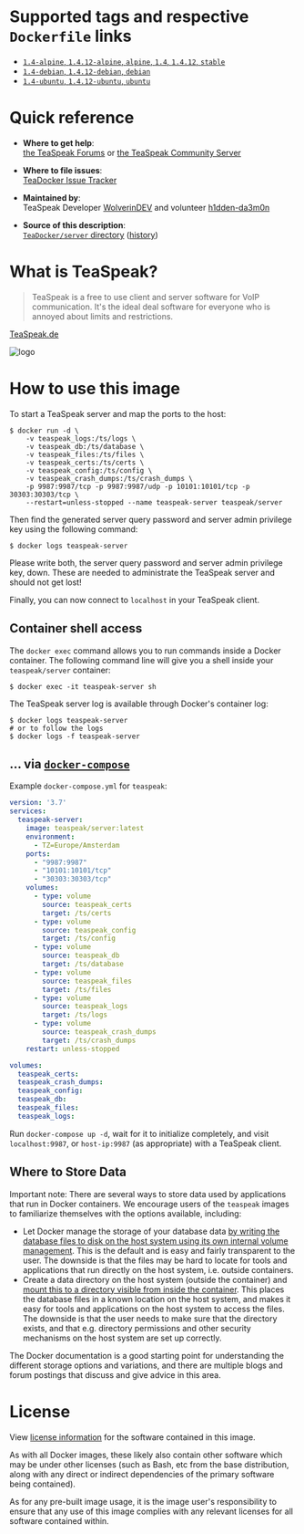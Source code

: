 # Supported tags and respective `Dockerfile` links

- [`1.4-alpine`, `1.4.12-alpine`, `alpine`, `1.4`, `1.4.12`, `stable`](https://github.com/TeaSpeak/TeaDocker/blob/master/server/alpine.Dockerfile)
- [`1.4-debian`, `1.4.12-debian`, `debian`](https://github.com/TeaSpeak/TeaDocker/blob/master/server/debian.Dockerfile)
- [`1.4-ubuntu`, `1.4.12-ubuntu`, `ubuntu`](https://github.com/TeaSpeak/TeaDocker/blob/master/server/ubuntu.Dockerfile)

# Quick reference

- **Where to get help**:  
  [the TeaSpeak Forums](https://forum.teaspeak.de/) or [the TeaSpeak Community Server](https://web.teaspeak.de/?connect_default=1&connect_address=ts.TeaSpeak.de)

- **Where to file issues**:  
  [TeaDocker Issue Tracker](https://github.com/TeaSpeak/TeaDocker/issues)

- **Maintained by**:  
  TeaSpeak Developer [WolverinDEV](https://github.com/WolverinDEV) and volunteer [h1dden-da3m0n](https://github.com/h1dden-da3m0n)

- **Source of this description**:  
  [`TeaDocker/server` directory](https://github.com/TeaSpeak/TeaDocker/blob/master/server/readme.md) ([history](https://github.com/TeaSpeak/TeaDocker/commits/master/server/readme.md))

# What is TeaSpeak?
> TeaSpeak is a free to use client and server software for VoIP communication. It's the ideal deal software for everyone who is annoyed about limits and restrictions.

[TeaSpeak.de](https://teaspeak.de/)

![logo](https://img.teaspeak.de/teaspeak_logo_temp.png)

# How to use this image
To start a TeaSpeak server and map the ports to the host:

```console
$ docker run -d \
    -v teaspeak_logs:/ts/logs \
    -v teaspeak_db:/ts/database \
    -v teaspeak_files:/ts/files \
    -v teaspeak_certs:/ts/certs \
    -v teaspeak_config:/ts/config \
    -v teaspeak_crash_dumps:/ts/crash_dumps \
    -p 9987:9987/tcp -p 9987:9987/udp -p 10101:10101/tcp -p 30303:30303/tcp \
    --restart=unless-stopped --name teaspeak-server teaspeak/server
```

Then find the generated server query password and server admin privilege key using the following command:

```console
$ docker logs teaspeak-server
```

Please write both, the server query password and server admin privilege key, down.
These are needed to administrate the TeaSpeak server and should not get lost!

Finally, you can now connect to `localhost` in your TeaSpeak client.

## Container shell access

The `docker exec` command allows you to run commands inside a Docker container. The following command line will give you a shell inside your `teaspeak/server` container:

```console
$ docker exec -it teaspeak-server sh
```

The TeaSpeak server log is available through Docker's container log:

```console
$ docker logs teaspeak-server
# or to follow the logs
$ docker logs -f teaspeak-server
```

## ... via [`docker-compose`](https://github.com/docker/compose)

Example `docker-compose.yml` for `teaspeak`:

```yaml
version: '3.7'
services:
  teaspeak-server:
    image: teaspeak/server:latest
    environment:
      - TZ=Europe/Amsterdam
    ports:
      - "9987:9987"
      - "10101:10101/tcp"
      - "30303:30303/tcp"
    volumes:
      - type: volume
        source: teaspeak_certs
        target: /ts/certs
      - type: volume
        source: teaspeak_config
        target: /ts/config
      - type: volume
        source: teaspeak_db
        target: /ts/database
      - type: volume
        source: teaspeak_files
        target: /ts/files
      - type: volume
        source: teaspeak_logs
        target: /ts/logs
      - type: volume
        source: teaspeak_crash_dumps
        target: /ts/crash_dumps
    restart: unless-stopped

volumes:
  teaspeak_certs:
  teaspeak_crash_dumps:
  teaspeak_config:
  teaspeak_db:
  teaspeak_files:
  teaspeak_logs:
```

Run `docker-compose up -d`, wait for it to initialize completely, and visit `localhost:9987`, or `host-ip:9987` (as appropriate) with a TeaSpeak client.

## Where to Store Data

Important note: There are several ways to store data used by applications that run in Docker containers.
We encourage users of the `teaspeak` images to familiarize themselves with the options available, including:

- Let Docker manage the storage of your database data [by writing the database files to disk on the host system using its own internal volume management](https://docs.docker.com/engine/tutorials/dockervolumes/#adding-a-data-volume).
This is the default and is easy and fairly transparent to the user. 
The downside is that the files may be hard to locate for tools and applications that run directly on the host system, i.e. outside containers.
- Create a data directory on the host system (outside the container) and [mount this to a directory visible from inside the container](https://docs.docker.com/engine/tutorials/dockervolumes/#mount-a-host-directory-as-a-data-volume). 
This places the database files in a known location on the host system, and makes it easy for tools and applications on the host system to access the files. 
The downside is that the user needs to make sure that the directory exists, and that e.g. directory permissions and other security mechanisms on the host system are set up correctly.

The Docker documentation is a good starting point for understanding the different storage options and variations, and there are multiple blogs and forum postings that discuss and give advice in this area. 

# License

View [license information]() for the software contained in this image.

As with all Docker images, these likely also contain other software which may be under other licenses (such as Bash, etc from the base distribution, along with any direct or indirect dependencies of the primary software being contained).

As for any pre-built image usage, it is the image user's responsibility to ensure that any use of this image complies with any relevant licenses for all software contained within.